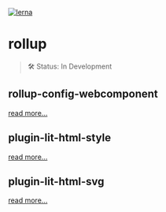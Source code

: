 [![lerna](https://img.shields.io/badge/maintained%20with-lerna-cc00ff.svg)](https://lernajs.io/)
# rollup
> 🛠 Status: In Development

## rollup-config-webcomponent
[read more...](https://github.com/odinr/rollup/tree/master/packages/config-webcomponent)

## plugin-lit-html-style

[read more...](/packages/plugin-lit-html-style)

## plugin-lit-html-svg

[read more...](/packages/plugin-lit-html-svg)

